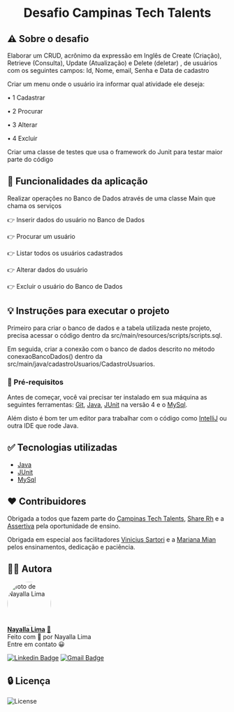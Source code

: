 <h1 align="center">Desafio Campinas Tech Talents</h1>

## ⚠️ Sobre o desafio 

<p>Elaborar um CRUD, acrônimo da expressão em Inglês de Create (Criação), Retrieve (Consulta), Update (Atualização) 
e Delete (deletar) , de usuários com os seguintes campos:
Id, Nome, email, Senha e Data de cadastro </p>

<p>Criar um menu onde o usuário ira informar qual atividade ele deseja:</p>
<p> • 1 Cadastrar </p>
<p> • 2 Procurar </p>
<p> • 3 Alterar </p>
<p> • 4 Excluir </p>

<p>Criar uma classe de testes que usa o framework do  Junit para testar maior parte do código</p>

## 📌 Funcionalidades da aplicação

<p> Realizar operações no Banco de Dados através de uma classe Main que chama os serviços</p>
<p>👉 Inserir dados do usuário no Banco de Dados</p>
<p>👉 Procurar um usuário </p>
<p>👉 Listar todos os usuários cadastrados </p>
<p>👉 Alterar dados do usuário </p>
<p>👉 Excluir o usuário do Banco de Dados</p>


## 💡 Instruções para executar o projeto

<p>Primeiro para criar o banco de dados e a tabela utilizada neste projeto, precisa acessar o código dentro da 
src/main/resources/scripts/scripts.sql.</p> 

<p>Em seguida, criar a conexão com o banco de dados descrito no método conexaoBancoDados() dentro da 
src/main/java/cadastroUsuarios/CadastroUsuarios.</p>


### 📎 Pré-requisitos

<p>Antes de começar, você vai precisar ter instalado em sua máquina as seguintes ferramentas:
 <a href="https://git-scm.com/">Git</a>, <a href="https://www.java.com/pt-BR/">Java</a>, 
<a href="https://junit.org/junit4/">JUnit</a>  na versão 4 e o <a href="https://www.mysql.com/">MySql</a>.</p> 
<p>Além disto é bom ter um editor para trabalhar com o código como 
<a href="https://www.jetbrains.com/pt-br/idea/download/#section=windows">IntelliJ</a> ou outra IDE que rode Java.</p>

## ✅ Tecnologias utilizadas
- [Java](https://www.java.com/pt-BR/) 
- [JUnit](https://junit.org/junit4/) 
- [MySql](https://www.mysql.com/) 

## ♥️ Contribuidores 
<p> Obrigada a todos que fazem parte do <a href="http://campinas.tech/campinas-tech-talents/">Campinas Tech Talents</a>, <a href="https://sharerh.com/">Share Rh</a> e a 
<a href="https://assertivasolucoes.com.br/">Assertiva</a> pela oportunidade de ensino. </p>

<p>Obrigada em especial aos facilitadores <a href="https://www.linkedin.com/in/viniciussartori/">Vinicius Sartori</a> e a 
<a href="https://www.linkedin.com/in/mariana-mian-56b80210/">Mariana Mian</a> pelos ensinamentos, dedicação
e paciência.
</p>

## 👩‍💻 Autora

<a href="https://www.linkedin.com/in/nayalla-lima/">
 <img style="border-radius: 50%;" src="https://media-exp1.licdn.com/dms/image/C4E03AQF2CoYQ5p5hLg/profile-displayphoto-shrink_200_200/0/1609244458047?e=1628726400&v=beta&t=ZWKWqKjkEkZjqMO9oH_3dAwmt-XTL20VTzsQDZ38Nn4" width="100px;" alt="foto de Nayalla Lima"/>
 <br />
<b>Nayalla Lima</b></a> <a href="https://www.linkedin.com/in/nayalla-lima/">🚀</a><br />
Feito com 💜️ por Nayalla Lima
<br />
Entre em contato 😀 

[![Linkedin Badge](https://img.shields.io/badge/-NayallaLima-blue?style=flat-square&logo=Linkedin&logoColor=white&link=https://www.linkedin.com/in/nayalla-lima//)](https://www.linkedin.com/in/nayalla-lima/)
[![Gmail Badge](https://img.shields.io/badge/-nayallaml@gmail.com-c14438?style=flat-square&logo=Gmail&logoColor=white&link=mailto:nayallaml@gmail.com)](mailto:nayallaml@gmail.com)

## 🔒 Licença
<a>	<img alt="License" src="https://img.shields.io/badge/license-MIT-brightgreen">
  </a>
